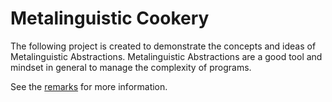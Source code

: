 # Metalinguistic Cookery

The following project is created to demonstrate the concepts and ideas of Metalinguistic Abstractions.
Metalinguistic Abstractions are a good tool and mindset in general to manage the complexity of programs.

See the [remarks](./remarks.md) for more information.

